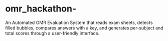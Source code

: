 
# omr_hackathon-
An Automated OMR Evaluation System that reads exam sheets, detects filled bubbles, compares answers with a key, and generates per-subject and total scores through a user-friendly interface.

